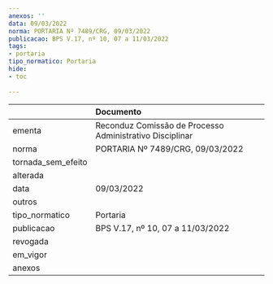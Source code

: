 ```yaml
---
anexos: ''
data: 09/03/2022
norma: PORTARIA Nº 7489/CRG, 09/03/2022
publicacao: BPS V.17, nº 10, 07 a 11/03/2022
tags:
- portaria
tipo_normatico: Portaria
hide: 
- toc 
 
---
```


|                    | Documento                                                |
|:-------------------|:---------------------------------------------------------|
| ementa             | Reconduz Comissão de Processo Administrativo Disciplinar |
| norma              | PORTARIA Nº 7489/CRG, 09/03/2022                         |
| tornada_sem_efeito |                                                          |
| alterada           |                                                          |
| data               | 09/03/2022                                               |
| outros             |                                                          |
| tipo_normatico     | Portaria                                                 |
| publicacao         | BPS V.17, nº 10, 07 a 11/03/2022                         |
| revogada           |                                                          |
| em_vigor           |                                                          |
| anexos             |                                                          |